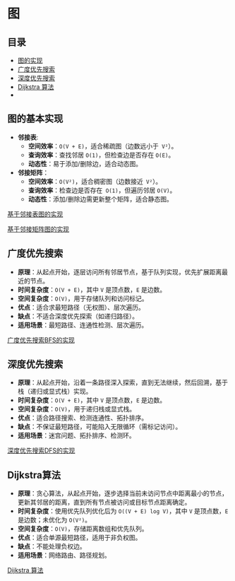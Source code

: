# 图
## 目录
- [图的实现](#图的基本实现)
- [广度优先搜索](#广度优先搜索)
- [深度优先搜索](#深度优先搜索)
- [Dijkstra 算法](#Dijkstra算法)
- 
## 图的基本实现
- **邻接表**:
  - **空间效率**：`O(V + E)`，适合稀疏图（边数远小于` V²`）。
  - **查询效率**：查找邻居 `O(1)`，但检查边是否存在 `O(E)`。
  - **动态性**：易于添加/删除边，适合动态图。
- **邻接矩阵**：
  - **空间效率**：`O(V²)`，适合稠密图（边数接近` V²`）。
  - **查询效率**：检查边是否存在` O(1)`，但遍历邻居 `O(V)`。
  - **动态性**：添加/删除边需更新整个矩阵，适合静态图。

[基于邻接表图的实现](./data_struct/graph/src/adj_list_graph_achieve.rs)

[基于邻接矩阵图的实现](./data_struct/graph/src/adj_matrix_graph_achieve.rs)

## 广度优先搜索
  - **原理**：从起点开始，逐层访问所有邻居节点，基于队列实现，优先扩展距离最近的节点。
  - **时间复杂度**：`O(V + E)`，其中 `V` 是顶点数，`E` 是边数。
  - **空间复杂度**：`O(V)`，用于存储队列和访问标记。
  - **优点**：适合求最短路径（无权图）、层次遍历。
  - **缺点**：不适合深度优先探索（如递归路径）。
  - **适用场景**：最短路径、连通性检测、层次遍历。

[广度优先搜索BFS的实现](./data_struct/graph/src/bfs.rs)

## 深度优先搜索
  - **原理**：从起点开始，沿着一条路径深入探索，直到无法继续，然后回溯，基于栈（递归或显式栈）实现。
  - **时间复杂度**：`O(V + E)`，其中 `V` 是顶点数，`E` 是边数。
  - **空间复杂度**：`O(V)`，用于递归栈或显式栈。
  - **优点**：适合路径搜索、检测连通性、拓扑排序。
  - **缺点**：不保证最短路径，可能陷入无限循环（需标记访问）。
  - **适用场景**：迷宫问题、拓扑排序、检测环。

[深度优先搜索DFS的实现](./data_struct/graph/src/dfs.rs)

## Dijkstra算法
  - **原理**：贪心算法，从起点开始，逐步选择当前未访问节点中距离最小的节点，更新其邻居的距离，直到所有节点被访问或目标节点距离确定。
  - **时间复杂度**：使用优先队列优化后为 `O((V + E) log V)`，其中 `V` 是顶点数，`E` 是边数；未优化为 `O(V²)`。
  - **空间复杂度**：`O(V)`，存储距离数组和优先队列。
  - **优点**：适合单源最短路径，适用于非负权图。
  - **缺点**：不能处理负权边。
  - **适用场景**：网络路由、路径规划。

[Dijkstra 算法](./data_struct/graph/src/dijkstra.rs)





